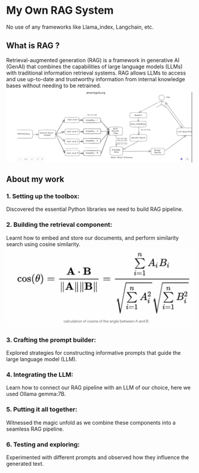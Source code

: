 
# My Own RAG System
No use of any frameworks like Llama_index, Langchain, etc.
## What is RAG ?

Retrieval-augmented generation (RAG) is a framework in generative AI (GenAI) that combines the capabilities of large language models (LLMs) with traditional information retrieval systems. RAG allows LLMs to access and use up-to-date and trustworthy information from internal knowledge bases without needing to be retrained. 
![App Screenshot](https://github.com/jhaayush2004/My-Own-RAG/blob/main/visuals/RAG.png)
## About my work
### 1. Setting up the toolbox: 
 Discovered the essential Python libraries we need to build  RAG pipeline.

### 2. Building the retrieval component:  
Learnt how to embed and store our documents, and perform similarity search using cosine similarity.
![App Screenshot](https://github.com/jhaayush2004/My-Own-RAG/blob/main/visuals/cosine.png)
### 3. Crafting the prompt builder: 
Explored strategies for constructing informative prompts that guide the large language model (LLM).

### 4. Integrating the LLM: 
Learn how to connect our RAG pipeline with an LLM of our choice, here we used Ollama gemma:7B.

### 5. Putting it all together: 
Witnessed the magic unfold as we combine these components into a seamless RAG pipeline.

### 6. Testing and exploring: 
Experimented with different prompts and observed how they influence the generated text.
